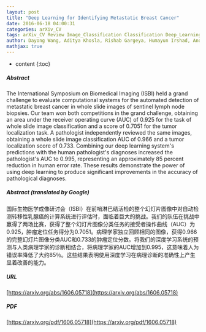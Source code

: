```yaml
---
layout: post
title: "Deep Learning for Identifying Metastatic Breast Cancer"
date: 2016-06-18 04:00:31
categories: arXiv_CV
tags: arXiv_CV Review Image_Classification Classification Deep_Learning Prediction Detection
author: Dayong Wang, Aditya Khosla, Rishab Gargeya, Humayun Irshad, Andrew H. Beck
mathjax: true
---
```


* content
{:toc}

##### Abstract
The International Symposium on Biomedical Imaging (ISBI) held a grand challenge to evaluate computational systems for the automated detection of metastatic breast cancer in whole slide images of sentinel lymph node biopsies. Our team won both competitions in the grand challenge, obtaining an area under the receiver operating curve (AUC) of 0.925 for the task of whole slide image classification and a score of 0.7051 for the tumor localization task. A pathologist independently reviewed the same images, obtaining a whole slide image classification AUC of 0.966 and a tumor localization score of 0.733. Combining our deep learning system's predictions with the human pathologist's diagnoses increased the pathologist's AUC to 0.995, representing an approximately 85 percent reduction in human error rate. These results demonstrate the power of using deep learning to produce significant improvements in the accuracy of pathological diagnoses.

##### Abstract (translated by Google)
国际生物医学成像研讨会（ISBI）在前哨淋巴结活检的整个幻灯片图像中对自动检测转移性乳腺癌的计算系统进行评估时，面临着巨大的挑战。我们的队伍在挑战中赢得了两场比赛，获得了整个幻灯片图像分类任务的接受者操作曲线（AUC）为0.925，肿瘤定位任务得分为0.7051。病理学家独立回顾相同的图像，获得0.966的完整幻灯片图像分类AUC和0.733的肿瘤定位分数。将我们的深度学习系统的预测与人类病理学家的诊断相结合，将病理学家的AUC增加到0.995，这意味着人为错误率降低了大约85％。这些结果表明使用深度学习在病理诊断的准确性上产生显着改善的能力。

##### URL
[https://arxiv.org/abs/1606.05718](https://arxiv.org/abs/1606.05718)

##### PDF
[https://arxiv.org/pdf/1606.05718](https://arxiv.org/pdf/1606.05718)

